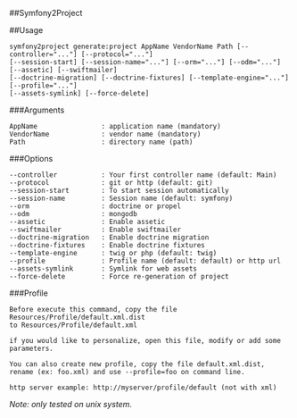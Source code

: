 ##Symfony2Project


##Usage

    symfony2project generate:project AppName VendorName Path [--controller="..."] [--protocol="..."]
    [--session-start] [--session-name="..."] [--orm="..."] [--odm="..."] [--assetic] [--swiftmailer]
    [--doctrine-migration] [--doctrine-fixtures] [--template-engine="..."] [--profile="..."]
    [--assets-symlink] [--force-delete]

###Arguments

    AppName                : application name (mandatory)
    VendorName             : vendor name (mandatory)
    Path                   : directory name (path)

###Options

    --controller           : Your first controller name (default: Main)
    --protocol             : git or http (default: git)
    --session-start        : To start session automatically
    --session-name         : Session name (default: symfony)
    --orm                  : doctrine or propel
    --odm                  : mongodb
    --assetic              : Enable assetic
    --swiftmailer          : Enable swiftmailer
    --doctrine-migration   : Enable doctrine migration
    --doctrine-fixtures    : Enable doctrine fixtures
    --template-engine      : twig or php (default: twig)
    --profile              : Profile name (default: default) or http url
    --assets-symlink       : Symlink for web assets
    --force-delete         : Force re-generation of project

###Profile

    Before execute this command, copy the file Resources/Profile/default.xml.dist
    to Resources/Profile/default.xml
    
    if you would like to personalize, open this file, modify or add some parameters.
    
    You can also create new profile, copy the file default.xml.dist, rename (ex: foo.xml) and use --profile=foo on command line.

    http server example: http://myserver/profile/default (not with xml)

*Note: only tested on unix system.*
